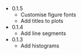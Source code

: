 * 0.1.5
  * Customise figure fonts
  * Add titles to plots
* 0.1.4
  * Add line segments
* 0.1.3
  * Add histograms